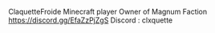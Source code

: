 ClaquetteFroide
Minecraft player
Owner of Magnum Faction https://discord.gg/EfaZzPjZgS
Discord : clxquette
